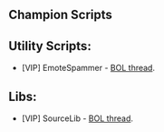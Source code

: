 Champion Scripts
------------

Utility Scripts:
------------
*   \[VIP\] EmoteSpammer - [BOL thread](http://botoflegends.com/forum/topic/18736-utility-emotespammer/).

Libs:
------------
*   \[VIP\] SourceLib - [BOL thread](http://botoflegends.com/forum/topic/17009-library-sourcelib/).